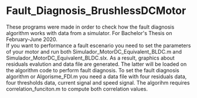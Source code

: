 # Fault_Diagnosis_BrushlessDCMotor
These programs were made in order to check how the fault diagnosis algorithm works with data from a simulator. For Bachelor's Thesis on February-June 2020.  
If you want to performance a fault escenario you need to set the parameters of your motor and run both Simulador_MotorDC_Equivalent_BLDC.m and Simulador_MotorDC_Equivalent_BLDC.slx. As a result, graphics about residuals evalution and data file are generated. The latter will be loaded on the algorithm code to perform fault diagnosis. 
To set the fault diagnosis algorithm or Algorisme_FDI.m you need a data file with four residuals data, four thresholds data, current signal and speed signal. The algorihm requires correlation_funciton.m to compute both correlation values.  
